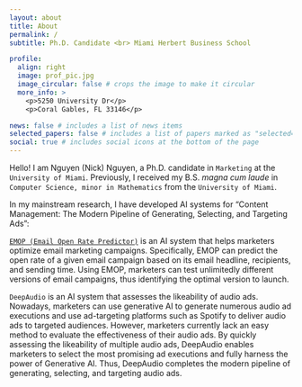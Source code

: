 ```yaml
---
layout: about
title: About
permalink: /
subtitle: Ph.D. Candidate <br> Miami Herbert Business School

profile:
  align: right
  image: prof_pic.jpg
  image_circular: false # crops the image to make it circular
  more_info: >
    <p>5250 University Dr</p>
    <p>Coral Gables, FL 33146</p>

news: false # includes a list of news items
selected_papers: false # includes a list of papers marked as "selected={true}"
social: true # includes social icons at the bottom of the page
---
```


Hello! I am Nguyen (Nick) Nguyen, a Ph.D. candidate in `Marketing` at the `University of Miami`. Previously, I received my B.S. *magna cum laude* in `Computer Science, minor in Mathematics` from the `University of Miami`.

In my mainstream research, I have developed AI systems for “Content Management: The Modern Pipeline of Generating, Selecting, and Targeting Ads”:

[`EMOP (Email Open Rate Predictor)`](https://pubsonline.informs.org/doi/10.1287/mksc.2021.0126) is an AI system that helps marketers optimize email marketing campaigns. Specifically, EMOP can predict the open rate of a given email campaign based on its email headline, recipients, and sending time. Using EMOP, marketers can test unlimitedly different versions of email campaigns, thus identifying the optimal version to launch.

`DeepAudio` is an AI system that assesses the likeability of audio ads. Nowadays, marketers can use generative AI to generate numerous audio ad executions and use ad-targeting platforms such as Spotify to deliver audio ads to targeted audiences. However, marketers currently lack an easy method to evaluate the effectiveness of their audio ads. By quickly assessing the likeability of multiple audio ads, DeepAudio enables marketers to select the most promising ad executions and fully harness the power of Generative AI. Thus, DeepAudio completes the modern pipeline of generating, selecting, and targeting audio ads.
